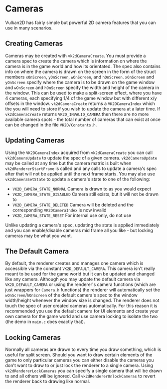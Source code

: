 Cameras
=======
Vulkan2D has fairly simple but powerful 2D camera features that you can use in many scenarios.

Creating Cameras
----------------
Cameras may be created with `vk2dCameraCreate`. You must provide a camera spec to create the camera which is information
on where the camera is in the game world and how its orientated. The spec also contains info on where the camera is
drawn on the screen in the form of the struct members `xOnScreen`, `yOnScreen`, `wOnScreen`, and `hOnScreen`.
`xOnScreen` and `yOnScreen` specify where the camera is to be drawn on the game window and `wOnScreen` and `hOnScreen`
specify the width and height of the camera in the window. This can be used to make a split-screen effect, where you have
4 cameras, each specifying 1/4 of the game window but with different x/y offsets in the window. `vk2dCameraCreate`
returns a `VK2DCameraIndex` which the you will need to store if you wish to update the camera at a later time. If
`vk2dCameraCreate` returns `VK2D_INVALID_CAMERA` then there are no more available camera spots - the total number of
cameras that can exist at once can be changed in the file `VK2D/Constants.h`.

Updating Cameras
----------------
Using the `VK2DCameraIndex` acquired from `vk2dCameraCreate` you can call `vk2dCameraUpdate` to update the spec of a
given camera. `vk2dCameraUpdate` may be called at any time but the camera matrix is built when `vk2dRendererStartFrame`
is called and any calls to update a camera's spec after that will not be applied until the next frame starts. You may
also use `vk2dCameraSetState` to update a camera's state to one of the following:

 + `VK2D_CAMERA_STATE_NORMAL` Camera is drawn to as you would expect
 + `VK2D_CAMERA_STATE_DISABLED` Camera still exists, but it will not be drawn to
 + `VK2D_CAMERA_STATE_DELETED` Camera will be deleted and the corresponding `VK2DCameraIndex` is now invalid
 + `VK2D_CAMERA_STATE_RESET` For internal use only, do not use
 
Unlike updating a camera's spec, updating the state is applied immediately and you can enable/disable cameras mid frame
all you like - but locking cameras may be what you want.

The Default Camera
------------------
By default, the renderer creates and manages one camera which is accessible via the constant `VK2D_DEFAULT_CAMERA`. This
camera isn't really meant to be used for the game world but it can be updated and changed like any camera. Although you
may update the default camera via `VK2D_DEFAULT_CAMERA` or using the renderer's camera functions (which are just
wrappers for `Camera.h` functions) the renderer will automatically set the `wOnScreen`/`hOnScreen` of the default
camera's spec to the window width/height whenever the window size is changed. The renderer does not touch the spec of 
user created cameras automatically. For this reason it is recommended you use the default camera for UI elements and
create your own camera for the game world and use camera locking to isolate the two (the demo in `main.c` does exactly
that).

Locking Cameras
---------------
Normally all cameras are drawn to every time you draw something, which is useful for split screen. Should you want to
draw certain elements of the game to only particular cameras you can either disable the cameras you don't want to draw
to or just lock the renderer to a single camera. Using `vk2dRendererLockCameras` you can specify a single camera that
will be drawn to and all others will be ignored. Call `vk2dRendererUnlockCameras` to revert the renderer back to drawing
like normal.
